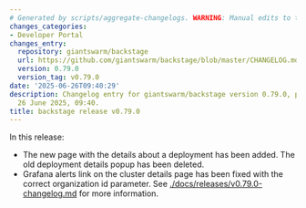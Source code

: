 ```yaml
---
# Generated by scripts/aggregate-changelogs. WARNING: Manual edits to this files will be overwritten.
changes_categories:
- Developer Portal
changes_entry:
  repository: giantswarm/backstage
  url: https://github.com/giantswarm/backstage/blob/master/CHANGELOG.md#0790---2025-06-26
  version: 0.79.0
  version_tag: v0.79.0
date: '2025-06-26T09:40:29'
description: Changelog entry for giantswarm/backstage version 0.79.0, published on
  26 June 2025, 09:40.
title: backstage release v0.79.0
---
```


In this release:
- The new page with the details about a deployment has been added. The old deployment details popup has been deleted.
- Grafana alerts link on the cluster details page has been fixed with the correct organization id parameter.
See [./docs/releases/v0.79.0-changelog.md](./docs/releases/v0.79.0-changelog.md) for more information.
